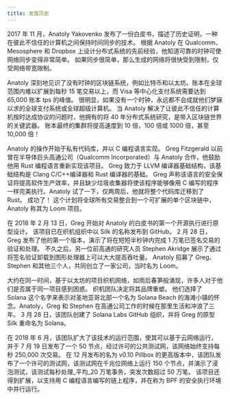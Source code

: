 ```yaml
---
title: 发展历史
---
```


2017 年 11 月，Anatoly Yakovenko 发布了一份白皮书，描述了历史证明，一种在彼此不信任的计算机之间保持时间同步的技术。 根据 Anatoly 在 Qualcomm、Mesosphere 和 Dropbox 上设计分布式系统的先前经验，他知道可靠的时钟可使网络同步变得非常简单。 如果同步很简单，那么生成的网络将很快受到限制，仅受网络带宽限制。

Anatoly 深刻地见识了没有时钟的区块链系统，例如比特币和以太坊。账本在全球范围内难以扩展到每秒 15 笔交易以上，而 Visa 等中心化支付系统需要达到 65,000 账本 tps 的峰值。 很明显，如果没有一个时钟，永远都不会成就他们梦寐以求的全球支付系统或全球超级计算机。 当 Anatoly 解决了让彼此不信任的计算机按时达成协议的问题时，他拥有的将 40 年分布式系统研究，是带入区块链世界的关键武器。 账本最终的集群将提高速度到 10 倍，100 倍或 1000 倍，甚至 10,000 倍！

Anatoly 的操作开始于私有代码库，并以 C 编程语言实现。 Greg Fitzgerald 以前曾在半导体巨头高通公司（Qualcomm Incorporated）与 Anatoly 合作，他鼓励他用 Rust 编程语言重新实现该项目。 Greg 致力于 LLVM 编译器基础结构，该基础结构是 Clang C/C++编译器和 Rust 编译器的基础。 Greg 声称该语言的安全保证将提高软件生产效率，并且缺少垃圾收集器将使该程序能够像用 C 编写的程序一样完美执行。Anatoly 试了一下，仅两周后，他就将整个代码库迁移到了 Rust。 成功了！ 这个计划将全球所有交易整合到一个可扩展的单个区块链中，Anatoly 称其为 Loom 项目。

在 2018 年 2 月 13 日，Greg 开始对 Anatoly 的白皮书的第一个开源执行进行原型设计。 该项目已在织机组织中以 Silk 的名称发布到 GitHub。 2 月 28 日，Greg 发布了他的第一个版本，演示了将在短短半秒钟内完成 1 万笔已签名交易的验证和处理。 不久之后，另一位前高通的研究人员 Stephen Akridge 展示了通过将签名验证卸载到图形处理器上可以大大提高吞吐量。 Anatoly 招募了 Greg、Stephen 和其他三个人，共同创立了一家公司，当时名为 Loom。

大约在同一时间，基于以太坊的项目织机网络，如雨后春笋般涌现，许多人对于他们是否属于同一项目感到困惑。 织机团队决定将其品牌重塑。 他们选择了 Solana 这个名字来表示对圣地亚哥北部一个名为 Solana Beach 的海滩小镇的怀念。Anatoly，Greg 和 Stephen 在高通公司工作的时候在那里生活和冲浪了三年。 3 月 28 日，该团队创建了 Solana Labs GitHub 组织，并将 Greg 的原型 Silk 重命名为 Solana。

在 2018 年 6 月，该团队扩大了该技术的运行范围，使其可以基于云网络运行，并于 7 月 19 日发布了一个 50 节点，经过许可的公共测试网，该网络始终支持每秒 250,000 次交易。 在 12 月发布的名为 v0.10 Pillbox 的更高版本中，该团队发布了一个许可的测试网，该测试网在千兆位网络上运行 150 个节点，并演示了浸泡测试，该测试每秒处理\_平均\_20 万笔事务，突发次数超过 50 万笔。 该项目还得到扩展，以支持用 C 编程语言编写的链上程序，并在称为 BPF 的安全执行环境中并行运行。
